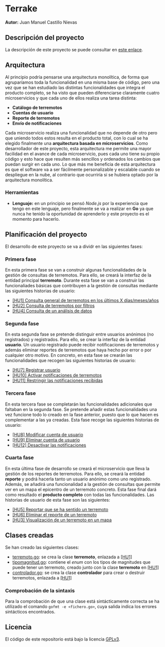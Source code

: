 # Terrake

**Autor:** Juan Manuel Castillo Nievas

## Descripción del proyecto

La descripción de este proyecto se puede consultar en [este enlace](https://github.com/Jumacasni/Terrake/blob/main/docs/descripcion_proyecto.md).

## Arquitectura

Al principio podría pensarse una arquitectura monolítica, de forma que agruparíamos toda la funcionalidad en una misma base de código, pero una vez que se han estudiado las distintas funcionalidades que integra el producto completo, se ha visto que pueden diferenciarse claramente cuatro microservicios y que cada uno de ellos realiza una tarea distinta:
* **Catálogo de terremotos**
* **Cuentas de usuario**
* **Reporte de terremotos**
* **Envío de notificaciones**

Cada microservicio realiza una funcionalidad que no depende de otro pero que uniendo todos estos resulta en el producto total, con lo cual se ha elegido finalmente una **arquitectura basada en microservicios**. Como desarrollador de este proyecto, esta arquitectura me permite una mayor facilidad en el avance de cada microservicio, pues cada uno tiene su propio código y esto hace que resulten más sencillos y ordenados los cambios que puedan surgir en cada uno. Lo que más me beneficia de esta arquitectura es que el software va a ser fácilmente personalizable y escalable cuando se despliegue en la nube, al contrario que ocurriría si se hubiera optado por la arquitectura monolítica.

### Herramientas

* **Lenguaje:** en un principio se pensó *Node.js* por la experiencia que tengo en este lenguaje, pero finalmente se va a realizar en **Go** ya que nunca he tenido la oportunidad de aprenderlo y este proyecto es el momento para hacerlo.

## Planificación del proyecto

El desarrollo de este proyecto se va a dividr en las siguientes fases:

### Primera fase

En esta primera fase se van a construir algunas funcionalidades de la gestión de consultas de terremotos. Para ello, se creará la interfaz de la entidad principal **terremoto**. Durante esta fase se van a construir las funcionaliades básicas que contribuyen a la gestión de consultas mediante las siguientes historias de usuario:

* [[HU1] Consulta general de terremotos en los últimos X días/meses/años](https://github.com/Jumacasni/Terrake/issues/29)
* [[HU2] Consulta de terremotos por filtros](https://github.com/Jumacasni/Terrake/issues/30)
* [[HU4] Consulta de un análisis de datos](https://github.com/Jumacasni/Terrake/issues/32)

### Segunda fase

En esta segunda fase se pretende distinguir entre usuarios anónimos (no registrados) y registrados. Para ello, se crear la interfaz de la entidad **usuario**. Un usuario registrado puede recibir notificaciones de terremotos y además eliminar reportes de terremotos que haya hecho por error o por cualquier otro motivo. En concreto, en esta fase se crearán las funcionalidades que recogen las siguientes historias de usuario:

* [[HU7] Registrar usuario](https://github.com/Jumacasni/Terrake/issues/35)
* [[HU10] Activar notificaciones de terremotos](https://github.com/Jumacasni/Terrake/issues/38)
* [[HU11] Restringir las notificaciones recibidas](https://github.com/Jumacasni/Terrake/issues/39)

### Tercera fase

En esta tercera fase se completarán las funcionalidades adicionales que faltaban en la segunda fase. Se pretende añadir estas funcionalidades una vez funcione todo lo creado en la fase anterior, puesto que lo que hacen es complementar a las ya creadas. Esta fase recoge las siguientes historias de usuario:

* [[HU8] Modificar cuenta de usuario](https://github.com/Jumacasni/Terrake/issues/36)
* [[HU9] Eliminar cuenta de usuario](https://github.com/Jumacasni/Terrake/issues/37)
* [[HU12] Desactivar las notificaciones](https://github.com/Jumacasni/Terrake/issues/40)

### Cuarta fase

En esta última fase de desarrollo se creará el microservicio que lleva la gestión de los reportes de terremotos. Para ello, se creará la entidad **reporte** y podrá hacerla tanto un usuario anónimo como uno registrado. Además, se añadirá una funcionalidad a la gestión de consultas que permite ver en un mapa el epicentro de un terremoto concreto. Esta fase final dará como resultado el **producto completo** con todas las funcionalidades. Las historias de usuario de esta fase son las siguientes:

* [[HU5] Reportar que se ha sentido un terremoto](https://github.com/Jumacasni/Terrake/issues/33)
* [[HU6] Eliminar el reporte de un terremoto](https://github.com/Jumacasni/Terrake/issues/34)
* [[HU3] Visualización de un terremoto en un mapa](https://github.com/Jumacasni/Terrake/issues/31)

## Clases creadas

Se han creado las siguientes clases:
- [terremoto.go](https://github.com/Jumacasni/Terrake/blob/main/src/terremoto/terremoto.go): se crea la clase **terremoto**, enlazada a [[HU1]](https://github.com/Jumacasni/Terrake/issues/29)
- [tipomagnitud.go](https://github.com/Jumacasni/Terrake/blob/main/src/terremoto/tipomagnitud/tipomagnitud.go): contiene el *enum* con los tipos de magnitudes que puede tener un terremoto, creado junto con la clase **terremoto** en [[HU1]](https://github.com/Jumacasni/Terrake/issues/29)
- [controlador.go](https://github.com/Jumacasni/Terrake/blob/main/src/controlador.go): se crea la clase **controlador** para crear o destruir terremotos, enlazada a [[HU1]](https://github.com/Jumacasni/Terrake/issues/29)

### Comprobación de la sintaxis

Para la comprobación de que una clase está sintácticamente correcta se ha utilizado el comando ``gofmt -e <fichero.go>``, cuya salida indica los errores sintácticos encontrados.

## Licencia

El código de este repositorio está bajo la licencia [GPLv3](./LICENSE).
